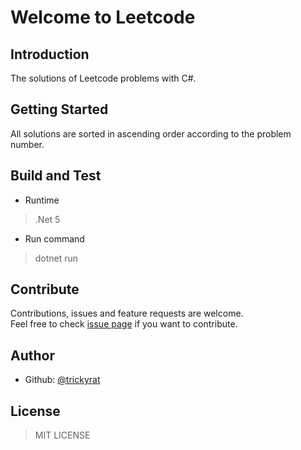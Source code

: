 # Welcome to Leetcode

## Introduction

The solutions of Leetcode problems with C#.  

## Getting Started

All solutions are sorted in ascending order according to the problem number.  

## Build and Test

- Runtime  

> .Net 5

- Run command  

> dotnet run  

## Contribute

Contributions, issues and feature requests are welcome.  
Feel free to check [issue page](https://github.com/Leetcodec/issues) if you want to contribute.

## Author

- Github: [@trickyrat](https://github.com/trickyrat)

## License

> MIT LICENSE
